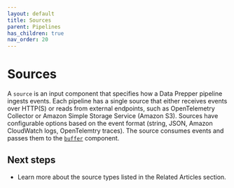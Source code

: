 ```yaml
---
layout: default
title: Sources
parent: Pipelines
has_children: true
nav_order: 20
---
```


# Sources

A `source` is an input component that specifies how a Data Prepper pipeline ingests events. Each pipeline has a single source that either receives events over HTTP(S) or reads from external endpoints, such as OpenTelemetry Collector or Amazon Simple Storage Service (Amazon S3). Sources have configurable options based on the event format (string, JSON, Amazon CloudWatch logs, OpenTelemtry traces). The source consumes events and passes them to the [`buffer`]({{site.url}}{{site.baseurl}}/data-prepper/pipelines/configuration/buffers/buffers/) component.

## Next steps 

- Learn more about the source types listed in the Related Articles section.
